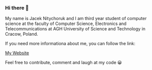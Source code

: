 ### Hi there 👋


My name is Jacek Nitychoruk and I am third year student of computer science at the faculty of Computer Science, Electronics and Telecommunications at AGH University of Science and Technology in Cracow, Poland.

If you need more informationa about me, you can follow the link: 

[My Website](https://www.nitychoruk.pl)

Feel free to contribute, comment and laugh at my code 😀

<!--
**def-au1t/def-au1t** is a ✨ _special_ ✨ repository because its `README.md` (this file) appears on your GitHub profile.


Here are some ideas to get you started:

- 🔭 I’m currently working on ...
- 🌱 I’m currently learning ...
- 👯 I’m looking to collaborate on ...
- 🤔 I’m looking for help with ...
- 💬 Ask me about ...
- 📫 How to reach me: ...
- 😄 Pronouns: ...
- ⚡ Fun fact: ...
-->
